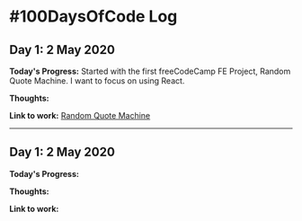 # #100DaysOfCode Log

## Day 1: 2 May 2020

**Today's Progress:**  Started with the first freeCodeCamp FE Project, Random Quote Machine. I want to focus on using React. 

**Thoughts:** 

**Link to work:** [Random Quote Machine]()

---

## Day 1: 2 May 2020

**Today's Progress:**

**Thoughts:**

**Link to work:**